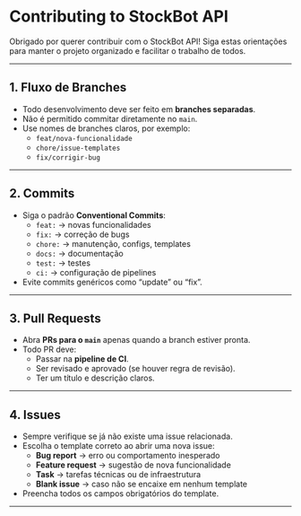 # Contributing to StockBot API

Obrigado por querer contribuir com o StockBot API!
Siga estas orientações para manter o projeto organizado e facilitar o trabalho de todos.

---

## 1. Fluxo de Branches

- Todo desenvolvimento deve ser feito em **branches separadas**.
- Não é permitido commitar diretamente no `main`.
- Use nomes de branches claros, por exemplo:
  - `feat/nova-funcionalidade`
  - `chore/issue-templates`
  - `fix/corrigir-bug`

---

## 2. Commits

- Siga o padrão **Conventional Commits**:
  - `feat:` → novas funcionalidades
  - `fix:` → correção de bugs
  - `chore:` → manutenção, configs, templates
  - `docs:` → documentação
  - `test:` → testes
  - `ci:` → configuração de pipelines
- Evite commits genéricos como “update” ou “fix”.

---

## 3. Pull Requests

- Abra **PRs para o `main`** apenas quando a branch estiver pronta.
- Todo PR deve:
  - Passar na **pipeline de CI**.
  - Ser revisado e aprovado (se houver regra de revisão).
  - Ter um título e descrição claros.

---

## 4. Issues

- Sempre verifique se já não existe uma issue relacionada.
- Escolha o template correto ao abrir uma nova issue:
  - **Bug report** → erro ou comportamento inesperado
  - **Feature request** → sugestão de nova funcionalidade
  - **Task** → tarefas técnicas ou de infraestrutura
  - **Blank issue** → caso não se encaixe em nenhum template
- Preencha todos os campos obrigatórios do template.

---
